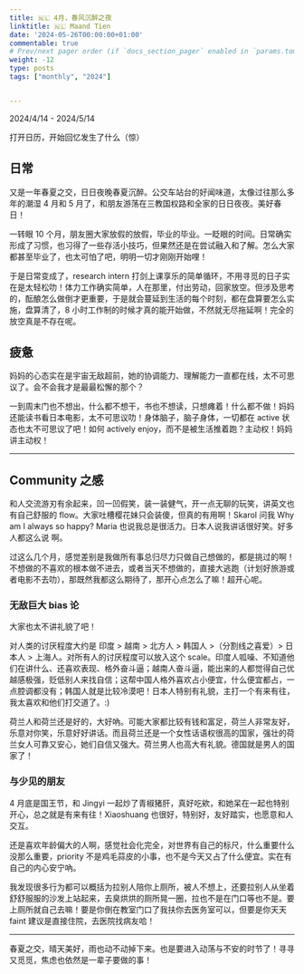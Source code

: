 ```yaml
---
title: 🇳🇱 4月，春风沉醉之夜
linktitle: 🇳🇱 Maand Tien
date: '2024-05-26T00:00:00+01:00'
commentable: true
# Prev/next pager order (if `docs_section_pager` enabled in `params.toml`)
weight: -12
type: posts
tags: ["monthly", "2024"]


---
```


2024/4/14 - 2024/5/14

打开日历，开始回忆发生了什么（惊）

## 日常

又是一年春夏之交，日日夜晚春夏沉醉。公交车站台的好闻味道，太像过往那么多年的潮湿 4 月和 5 月了，和朋友游荡在三教国权路和全家的日日夜夜。美好春日！

一转眼 10 个月，朋友圈大家放假的放假，毕业的毕业。一眨眼的时间。日常确实形成了习惯，也习得了一些存活小技巧，但果然还是在尝试融入和了解。怎么大家都甚至毕业了，也太可怕了吧，明明一切才刚刚开始哩！

于是日常变成了，research intern 打剑上课享乐的简单循环，不用寻觅的日子实在是太轻松叻！体力工作确实简单，人在那里，付出劳动，回家放空。但涉及思考的，酝酿怎么做倒才更重要，于是就会蔓延到生活的每个时刻，都在盘算要怎么实施，盘算清了，8 小时工作制的时候才真的能开始做，不然就无尽拖延啊！完全的放空真是不存在呢。

## 疲惫

妈妈的心态实在是宇宙无敌超前，她的协调能力、理解能力一直都在线，太不可思议了。会不会我才是最最松懈的那个？

一到周末门也不想出，什么都不想干，书也不想读，只想瘫着！什么都不做！妈妈还能读书看日本电影，太不可思议叻！身体脑子，脑子身体，一切都在 active 状态也太不可思议了吧！如何 actively enjoy，而不是被生活推着跑？主动权！妈妈讲主动权！

---

## Community 之感

和人交流游刃有余起来，凹一凹假笑，装一装健气，开一点无聊的玩笑，讲英文也有自己舒服的 flow。大家吐槽樱花妹只会装傻，但真的有用啊！Skarol 问我 Why am I always so happy? Maria 也说我总是很活力。日本人说我讲话很好笑。好多人都这么说 啊。

过这么几个月，感觉差别是我做所有事总归尽力只做自己想做的，都是挑过的啊！不想做的不喜欢的根本做不进去，或者当天不想做的，直接大逃跑（计划好旅游或者电影不去叻），那既然我都这么期待了，那开心点怎么了嘛！超开心呢。

### 无敌巨大 bias 论

大家也太不讲礼貌了吧！

对人类的讨厌程度大约是 印度 > 越南 > 北方人 > 韩国人 >（分割线之喜爱）> 日本人 > 上海人。对所有人的讨厌程度可以放入这个 scale。印度人呱噪、不知道他们在讲什么、还喜欢表现、格外奋斗逼；越南人奋斗逼，能出来的人都觉得自己优越感极强，贬低别人来找自信；这帮中国人格外喜欢占小便宜，什么便宜都占，一点腔调都没有；韩国人就是比较冷漠吧！日本人特别有礼貌，主打一个有来有往，我太喜欢和他们打交道了。:)

荷兰人和荷兰还是好的，大好吶。可能大家都比较有钱和富足，荷兰人非常友好，乐意对你笑，乐意好好讲话。而且荷兰还是一个女性话语权很高的国家，强壮的荷兰女人可靠又安心，她们自信又强大。荷兰男人也高大有礼貌。德国就是男人的国家了！

### 与少见的朋友

4 月底是国王节，和 Jingyi 一起炒了青椒猪肝，真好吃欸，和她呆在一起也特别开心，总之就是有来有往！Xiaoshuang 也很好，特别好，友好踏实，也愿意和人交互。

还是喜欢年龄偏大的人啊，感觉社会化完全，对世界有自己的标尺，什么重要什么没那么重要，priority 不是鸡毛蒜皮的小事，也不是今天又占了什么便宜。实在有自己的内心安宁吶。

我发现很多行为都可以概括为拉别人陪你上厕所，被人不想上，还要拉别人从坐着舒舒服服的沙发上站起来，去臭烘烘的厕所晃一圈，拉也不是在门口等也不是。要上厕所就自己去嘛！要是你倒在教室门口了我扶你去医务室可以，但要是你天天 faint 建议是直接住院，去医院找病友哈！

---

春夏之交，晴天美好，雨也动不动掉下来。也是要进入动荡与不安的时节了！寻寻又觅觅，焦虑也依然是一辈子要做的事！